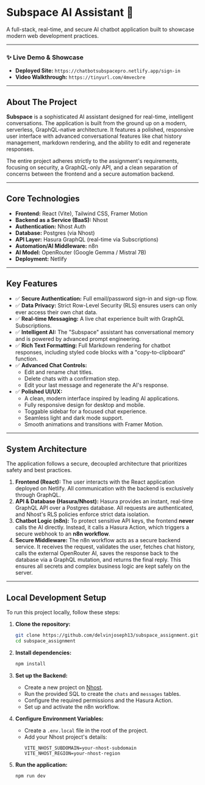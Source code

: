 # Subspace AI Assistant 🚀

A full-stack, real-time, and secure AI chatbot application built to showcase modern web development practices.

---

### **✨ Live Demo & Showcase**

* **Deployed Site:** `https://chatbotsubspacepro.netlify.app/sign-in`
* **Video Walkthrough:** `https://tinyurl.com/4mvecbre`

---
## About The Project

**Subspace** is a sophisticated AI assistant designed for real-time, intelligent conversations. The application is built from the ground up on a modern, serverless, GraphQL-native architecture. It features a polished, responsive user interface with advanced conversational features like chat history management, markdown rendering, and the ability to edit and regenerate responses.

The entire project adheres strictly to the assignment's requirements, focusing on security, a GraphQL-only API, and a clean separation of concerns between the frontend and a secure automation backend.

---
## Core Technologies

* **Frontend:** React (Vite), Tailwind CSS, Framer Motion
* **Backend as a Service (BaaS):** Nhost
* **Authentication:** Nhost Auth
* **Database:** Postgres (via Nhost)
* **API Layer:** Hasura GraphQL (real-time via Subscriptions)
* **Automation/AI Middleware:** n8n
* **AI Model:** OpenRouter (Google Gemma / Mistral 7B)
* **Deployment:** Netlify

---
## Key Features

* ✅ **Secure Authentication:** Full email/password sign-in and sign-up flow.
* ✅ **Data Privacy:** Strict Row-Level Security (RLS) ensures users can only ever access their own chat data.
* ✅ **Real-time Messaging:** A live chat experience built with GraphQL Subscriptions.
* ✅ **Intelligent AI:** The "Subspace" assistant has conversational memory and is powered by advanced prompt engineering.
* ✅ **Rich Text Formatting:** Full Markdown rendering for chatbot responses, including styled code blocks with a "copy-to-clipboard" function.
* ✅ **Advanced Chat Controls:**
    * Edit and rename chat titles.
    * Delete chats with a confirmation step.
    * Edit your last message and regenerate the AI's response.
* ✅ **Polished UI/UX:**
    * A clean, modern interface inspired by leading AI applications.
    * Fully responsive design for desktop and mobile.
    * Toggable sidebar for a focused chat experience.
    * Seamless light and dark mode support.
    * Smooth animations and transitions with Framer Motion.

---
## System Architecture

The application follows a secure, decoupled architecture that prioritizes safety and best practices.

1.  **Frontend (React):** The user interacts with the React application deployed on Netlify. All communication with the backend is exclusively through GraphQL.
2.  **API & Database (Hasura/Nhost):** Hasura provides an instant, real-time GraphQL API over a Postgres database. All requests are authenticated, and Nhost's RLS policies enforce strict data isolation.
3.  **Chatbot Logic (n8n):** To protect sensitive API keys, the frontend **never** calls the AI directly. Instead, it calls a Hasura Action, which triggers a secure webhook to an **n8n workflow**.
4.  **Secure Middleware:** The n8n workflow acts as a secure backend service. It receives the request, validates the user, fetches chat history, calls the external OpenRouter AI, saves the response back to the database via a GraphQL mutation, and returns the final reply. This ensures all secrets and complex business logic are kept safely on the server.

---
## Local Development Setup

To run this project locally, follow these steps:

1.  **Clone the repository:**
    ```bash
    git clone https://github.com/delvinjoseph13/subspace_assignment.git
    cd subspace_assignment
    ```
2.  **Install dependencies:**
    ```bash
    npm install
    ```
3.  **Set up the Backend:**
    * Create a new project on [Nhost](https://nhost.io).
    * Run the provided SQL to create the `chats` and `messages` tables.
    * Configure the required permissions and the Hasura Action.
    * Set up and activate the n8n workflow.

4.  **Configure Environment Variables:**
    * Create a `.env.local` file in the root of the project.
    * Add your Nhost project's details:
        ```
        VITE_NHOST_SUBDOMAIN=your-nhost-subdomain
        VITE_NHOST_REGION=your-nhost-region
        ```

5.  **Run the application:**
    ```bash
    npm run dev
    ```

